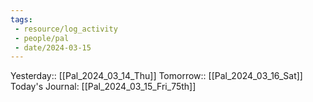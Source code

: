 ```yaml
---
tags:
 - resource/log_activity
 - people/pal
 - date/2024-03-15
---
```

Yesterday:: [[Pal_2024_03_14_Thu]] 
Tomorrow:: [[Pal_2024_03_16_Sat]]  
Today's Journal: [[Pal_2024_03_15_Fri_75th]] 





